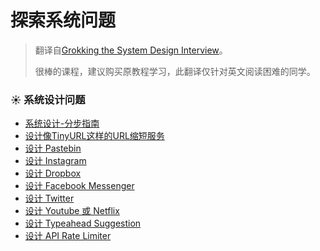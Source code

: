 # 探索系统问题

> 翻译自[Grokking the System Design Interview](https://www.educative.io/courses/grokking-the-system-design-interview)。
>
> 很棒的课程，建议购买原教程学习，此翻译仅针对英文阅读困难的同学。

### ☀ 系统设计问题

* [系统设计-分步指南](xi-tong-she-ji-wen-ti/xi-tong-she-ji-mian-shi-fen-bu-zhi-nan.md)
* [设计像TinyURL这样的URL缩短服务](xi-tong-she-ji-wen-ti/she-ji-xiang-tinyurl-zhe-yang-de-url-suo-duan-fu-wu.md)
* [设计 Pastebin](xi-tong-she-ji-wen-ti/she-ji-pastebin.md)
* [设计 Instagram](xi-tong-she-ji-wen-ti/she-ji-instagram.md)
* [设计 Dropbox](xi-tong-she-ji-wen-ti/she-ji-dropbox.md)
* [设计 Facebook Messenger](xi-tong-she-ji-wen-ti/she-ji-facebook-messenger.md)
* [设计 Twitter](xi-tong-she-ji-wen-ti/she-ji-twitter.md)
* [设计 Youtube 或 Netflix](xi-tong-she-ji-wen-ti/she-ji-youtube-huo-netflix.md)
* [设计 Typeahead Suggestion](xi-tong-she-ji-wen-ti/she-ji-typeahead-suggestion.md)
* [设计 API Rate Limiter](xi-tong-she-ji-wen-ti/she-ji-api-rate-limiter.md)
